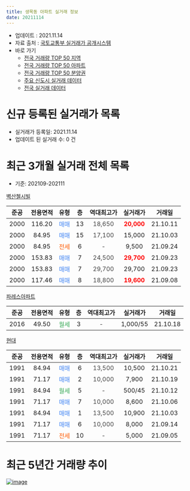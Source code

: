 ```yaml
---
title: 생목동 아파트 실거래 정보
date: 20211114
---
```


* 업데이트 : 2021.11.14
* 자료 출처 : [국토교통부 실거래가 공개시스템](http://rt.molit.go.kr)
* 바로 가기
    * [전국 거래량 TOP 50 지역](https://apt-info.github.io/apt-trade-info/tr)
    * [전국 거래량 TOP 50 아파트](https://apt-info.github.io/apt-trade-info/ta)
    * [전국 거래량 TOP 50 분양권](https://apt-info.github.io/apt-trade-info/tb)
    * [주요 신도시 실거래 데이터](https://apt-info.github.io/apt-trade-info/newtown)
    * [전국 실거래 데이터](https://apt-info.github.io/apt-trade-info/all)



<script async src="https://pagead2.googlesyndication.com/pagead/js/adsbygoogle.js"></script>
<!-- 기본광고 -->
<ins class="adsbygoogle"
     style="display:block"
     data-ad-client="ca-pub-1142216861245946"
     data-ad-slot="4805727019"
     data-ad-format="auto"
     data-full-width-responsive="true"></ins>
<script>
     (adsbygoogle = window.adsbygoogle || []).push({});
</script>


# 신규 등록된 실거래가 목록

* 실거래가 등록일: 2021.11.14
* 업데이트 된 실거래 수: 0 건




<script async src="https://pagead2.googlesyndication.com/pagead/js/adsbygoogle.js"></script>
<!-- 기본광고 -->
<ins class="adsbygoogle"
     style="display:block"
     data-ad-client="ca-pub-1142216861245946"
     data-ad-slot="4805727019"
     data-ad-format="auto"
     data-full-width-responsive="true"></ins>
<script>
     (adsbygoogle = window.adsbygoogle || []).push({});
</script>


# 최근 3개월 실거래 전체 목록
* 기준: 202109-202111


[벽산첼시빌](https://search.naver.com/search.naver?query=%EB%B2%BD%EC%82%B0%EC%B2%BC%EC%8B%9C%EB%B9%8C)

|준공|전용면적|유형|층|역대최고가|실거래가|거래일|
|:---:|:---:|:---:|:---:|:---:|:---:|:---:|
|2000|116.20|<span style="color:#4285F3">매매</span>|13|<span style="color:#444444">18,650</span>|<b><span style="color:#FF0000">20,000</span></b>|21.10.11|
|2000|84.95|<span style="color:#4285F3">매매</span>|15|<span style="color:#444444">17,100</span>|15,000|21.10.03|
|2000|84.95|<span style="color:#FF5A00">전세</span>|6|<span style="color:#444444">-</span>|9,500|21.09.24|
|2000|153.83|<span style="color:#4285F3">매매</span>|7|<span style="color:#444444">24,500</span>|<b><span style="color:#FF0000">29,700</span></b>|21.09.23|
|2000|153.83|<span style="color:#4285F3">매매</span>|7|<span style="color:#444444">29,700</span>|29,700|21.09.23|
|2000|117.46|<span style="color:#4285F3">매매</span>|8|<span style="color:#444444">18,800</span>|<b><span style="color:#FF0000">19,600</span></b>|21.09.08|

[파레스아파트](https://search.naver.com/search.naver?query=%ED%8C%8C%EB%A0%88%EC%8A%A4%EC%95%84%ED%8C%8C%ED%8A%B8)

|준공|전용면적|유형|층|역대최고가|실거래가|거래일|
|:---:|:---:|:---:|:---:|:---:|:---:|:---:|
|2016|49.50|<span style="color:#34A853">월세</span>|3|<span style="color:#444444">-</span>|1,000/55|21.10.18|

[현대](https://search.naver.com/search.naver?query=%ED%98%84%EB%8C%80)

|준공|전용면적|유형|층|역대최고가|실거래가|거래일|
|:---:|:---:|:---:|:---:|:---:|:---:|:---:|
|1991|84.94|<span style="color:#4285F3">매매</span>|6|<span style="color:#444444">13,500</span>|10,500|21.10.21|
|1991|71.17|<span style="color:#4285F3">매매</span>|2|<span style="color:#444444">10,000</span>|7,900|21.10.19|
|1991|84.94|<span style="color:#34A853">월세</span>|5|<span style="color:#444444">-</span>|500/45|21.10.12|
|1991|71.17|<span style="color:#4285F3">매매</span>|7|<span style="color:#444444">10,000</span>|8,600|21.10.06|
|1991|84.94|<span style="color:#4285F3">매매</span>|1|<span style="color:#444444">13,500</span>|10,900|21.10.03|
|1991|71.17|<span style="color:#4285F3">매매</span>|6|<span style="color:#444444">10,000</span>|8,000|21.09.14|
|1991|71.17|<span style="color:#FF5A00">전세</span>|10|<span style="color:#444444">-</span>|5,000|21.09.05|



<script async src="https://pagead2.googlesyndication.com/pagead/js/adsbygoogle.js"></script>
<!-- 기본광고 -->
<ins class="adsbygoogle"
     style="display:block"
     data-ad-client="ca-pub-1142216861245946"
     data-ad-slot="4805727019"
     data-ad-format="auto"
     data-full-width-responsive="true"></ins>
<script>
     (adsbygoogle = window.adsbygoogle || []).push({});
</script>


# 최근 5년간 거래량 추이


<div style="width:100%;">
    <canvas id="deal_progress" height="200"></canvas>
</div>

<script>
new Chart(document.getElementById("deal_progress"), {
    type: 'line',
    data: {
        labels: ['16.01','16.02','16.03','16.04','16.05','16.06','16.07','16.08','16.09','16.10','16.11','16.12','17.01','17.02','17.03','17.04','17.05','17.06','17.07','17.08','17.09','17.10','17.11','17.12','18.01','18.02','18.03','18.04','18.05','18.06','18.07','18.08','18.09','18.10','18.11','18.12','19.01','19.02','19.03','19.04','19.05','19.06','19.07','19.08','19.09','19.10','19.11','19.12','20.01','20.02','20.03','20.04','20.05','20.06','20.07','20.08','20.09','20.10','20.11','20.12','21.01','21.02','21.03','21.04','21.05','21.06','21.07','21.08','21.09','21.10'],
        datasets: [{
            label: '매매/분양권',
            data: [8,5,9,10,5,9,6,11,3,6,5,4,3,9,14,3,8,3,4,4,11,5,8,5,6,8,5,7,10,4,4,8,2,10,5,8,3,6,7,3,2,4,3,3,10,5,2,3,7,7,6,9,7,5,9,6,9,6,4,11,8,1,8,11,5,7,6,6,4,6],
            borderColor: "rgba(66, 133, 243, 1)",
            backgroundColor: "rgba(66, 133, 243, 0.05)",
            borderWidth: 1,
            pointRadius: 0,
            fill: false,
            lineTension: 0
        },{
            label: '전/월세',
            data: [2,3,3,0,3,0,0,1,0,0,0,0,1,4,3,2,1,1,2,0,2,0,2,1,3,4,2,0,2,0,0,1,0,2,1,1,1,1,1,2,2,0,0,1,3,2,4,2,1,0,5,0,1,1,0,1,0,1,1,1,2,0,0,2,0,2,1,1,2,2],
            borderColor: "rgba(255, 90, 0, 1)",
            backgroundColor: "rgba(255, 90, 0, 0.05)",
            borderWidth: 1,
            pointRadius: 0,
            fill: false,
            lineTension: 0
        },{
            label: '합계',
            data: [10,8,12,10,8,9,6,12,3,6,5,4,4,13,17,5,9,4,6,4,13,5,10,6,9,12,7,7,12,4,4,9,2,12,6,9,4,7,8,5,4,4,3,4,13,7,6,5,8,7,11,9,8,6,9,7,9,7,5,12,10,1,8,13,5,9,7,7,6,8],
            borderColor: "rgba(0, 0, 0, 1)",
            backgroundColor: "rgba(0, 0, 0, 0.03)",
            borderWidth: 0.1,
            pointRadius: 0,
            fill: true,
            lineTension: 0
        }
        ]
    },
    options: {
        responsive: true,
        title: {
            display: false
        },
        tooltips: {
            mode: 'index',
            intersect: false
        },
        hover: {
            mode: 'nearest',
            intersect: true
        },
        scales: {
            xAxes: [{
                display: true,
                scaleLabel: {
                    display: true,
                    labelString: '년/월'
                }
            }],
            yAxes: [{
                display: true,
                ticks: {
                    suggestedMin: 0,
                },
                scaleLabel: {
                    display: true,
                    labelString: '실거래 수'
                }
            }]
        }
    }
});

</script>


[![image](https://apt-info.github.io/images/2020-01-03-apt-trade-info/1024x500.png)](https://play.google.com/store/apps/details?id=com.aptinfo.apttradeinfo)

